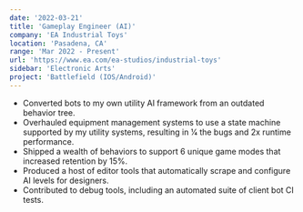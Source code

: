 ```yaml
---
date: '2022-03-21'
title: 'Gameplay Engineer (AI)'
company: 'EA Industrial Toys'
location: 'Pasadena, CA'
range: 'Mar 2022 - Present'
url: 'https://www.ea.com/ea-studios/industrial-toys'
sidebar: 'Electronic Arts'
project: 'Battlefield (IOS/Android)'
---
```


- Converted bots to my own utility AI framework from an outdated behavior tree.
- Overhauled equipment management systems to use a state machine supported by my utility systems, resulting in 1⁄4 the bugs and 2x runtime performance.
- Shipped a wealth of behaviors to support 6 unique game modes that increased retention by 15%.
- Produced a host of editor tools that automatically scrape and configure AI levels for designers.
- Contributed to debug tools, including an automated suite of client bot CI tests.
